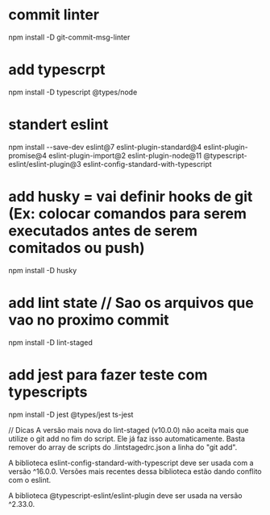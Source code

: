 # commit linter
npm install -D git-commit-msg-linter
# add typescrpt
npm install -D typescript @types/node

# standert eslint
npm install --save-dev eslint@7 eslint-plugin-standard@4 eslint-plugin-promise@4 eslint-plugin-import@2 eslint-plugin-node@11 @typescript-eslint/eslint-plugin@3 eslint-config-standard-with-typescript

# add husky = vai definir hooks de git (Ex: colocar comandos para serem executados antes de serem comitados ou push)
npm install -D husky

# add lint state // Sao os arquivos que vao no proximo commit
npm install -D lint-staged

# add jest para fazer teste com typescripts
npm install -D jest @types/jest ts-jest 

// Dicas
A versão mais nova do lint-staged (v10.0.0) não aceita mais que utilize o git add no fim do script. Ele já faz isso automaticamente. Basta remover do array de scripts do .lintstagedrc.json a linha do "git add".

A biblioteca eslint-config-standard-with-typescript deve ser usada com a versão ^16.0.0. Versões mais recentes dessa biblioteca estão dando conflito com o eslint.

A biblioteca @typescript-eslint/eslint-plugin deve ser usada na versão ^2.33.0.